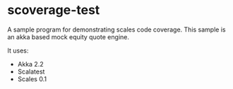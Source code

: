 scoverage-test
==================

A sample program for demonstrating scales code coverage. This sample is an akka based mock equity quote engine.

It uses:

* Akka 2.2
* Scalatest
* Scales 0.1
